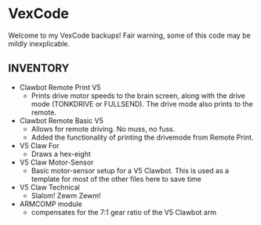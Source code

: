 # VexCode

Welcome to my VexCode backups! Fair warning, some of this code may be mildly inexplicable.

## INVENTORY

* Clawbot Remote Print V5 
  *  Prints drive motor speeds to the brain screen, along with the drive mode (TONKDRIVE or FULLSEND). The drive mode also prints to the remote.
* Clawbot Remote Basic V5 
  *  Allows for remote driving. No muss, no fuss.
  	*  Added the functionality of printing the drivemode from Remote Print.
*  V5 Claw For
	*  Draws a hex-eight
*  V5 Claw Motor-Sensor
	*  Basic motor-sensor setup for a V5 Clawbot. This is used as a template for most of the other files here to save time
* V5 Claw Technical
	*  Slalom! Zewm Zewm! 
* ARMCOMP module
	* compensates for the 7:1 gear ratio of the V5 Clawbot arm

